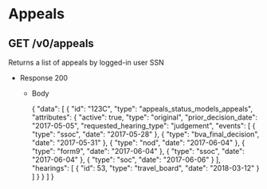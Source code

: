# Appeals

## GET /v0/appeals

Returns a list of appeals by logged-in user SSN

+ Response 200

    + Body

        {
            "data": [
                {
                    "id": "123C",
                    "type": "appeals_status_models_appeals",
                    "attributes": {
                        "active": true,
                        "type": "original",
                        "prior_decision_date": "2017-05-05",
                        "requested_hearing_type": "judgement",
                        "events": [
                            {
                                "type": "ssoc",
                                "date": "2017-05-28"
                            },
                            {
                                "type": "bva_final_decision",
                                "date": "2017-05-31"
                            },
                            {
                                "type": "nod",
                                "date": "2017-06-04"
                            },
                            {
                                "type": "form9",
                                "date": "2017-06-04"
                            },
                            {
                                "type": "ssoc",
                                "date": "2017-06-04"
                            },
                            {
                                "type": "soc",
                                "date": "2017-06-06"
                            }
                        ],
                        "hearings": [
                            {
                                "id": 53,
                                "type": "travel_board",
                                "date": "2018-03-12"
                            }
                        ]
                    }
                }
            ]
        }
